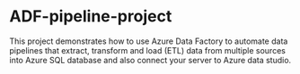 # ADF-pipeline-project
This project demonstrates how to use Azure Data Factory to automate data pipelines that extract, transform and load (ETL) data from multiple sources into Azure SQL database and also connect your server to Azure data studio.
